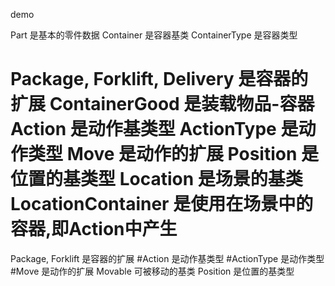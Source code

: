 demo

Part 是基本的零件数据
Container 是容器基类
ContainerType 是容器类型

Package, Forklift, Delivery 是容器的扩展
ContainerGood 是装载物品-容器
Action 是动作基类型
ActionType 是动作类型
Move 是动作的扩展
Position 是位置的基类型
Location 是场景的基类
LocationContainer 是使用在场景中的容器,即Action中产生
=======
Package, Forklift 是容器的扩展
#Action 是动作基类型
#ActionType 是动作类型
#Move 是动作的扩展
Movable 可被移动的基类
Position 是位置的基类型